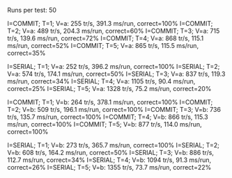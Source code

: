 Runs per test: 50

I=COMMIT; T=1; V=a: 255 tr/s, 391.3 ms/run, correct=100%
I=COMMIT; T=2; V=a: 489 tr/s, 204.3 ms/run, correct=60%
I=COMMIT; T=3; V=a: 715 tr/s, 139.6 ms/run, correct=72%
I=COMMIT; T=4; V=a: 868 tr/s, 115.1 ms/run, correct=52%
I=COMMIT; T=5; V=a: 865 tr/s, 115.5 ms/run, correct=35%

I=SERIAL; T=1; V=a: 252 tr/s, 396.2 ms/run, correct=100%
I=SERIAL; T=2; V=a: 574 tr/s, 174.1 ms/run, correct=50%
I=SERIAL; T=3; V=a: 837 tr/s, 119.3 ms/run, correct=34%
I=SERIAL; T=4; V=a: 1105 tr/s, 90.4 ms/run, correct=25%
I=SERIAL; T=5; V=a: 1328 tr/s, 75.2 ms/run, correct=20%

I=COMMIT; T=1; V=b: 264 tr/s, 378.1 ms/run, correct=100%
I=COMMIT; T=2; V=b: 509 tr/s, 196.1 ms/run, correct=100%
I=COMMIT; T=3; V=b: 736 tr/s, 135.7 ms/run, correct=100%
I=COMMIT; T=4; V=b: 866 tr/s, 115.3 ms/run, correct=100%
I=COMMIT; T=5; V=b: 877 tr/s, 114.0 ms/run, correct=100%

I=SERIAL; T=1; V=b: 273 tr/s, 365.7 ms/run, correct=100%
I=SERIAL; T=2; V=b: 608 tr/s, 164.2 ms/run, correct=50%
I=SERIAL; T=3; V=b: 886 tr/s, 112.7 ms/run, correct=34%
I=SERIAL; T=4; V=b: 1094 tr/s, 91.3 ms/run, correct=26%
I=SERIAL; T=5; V=b: 1355 tr/s, 73.7 ms/run, correct=22%
